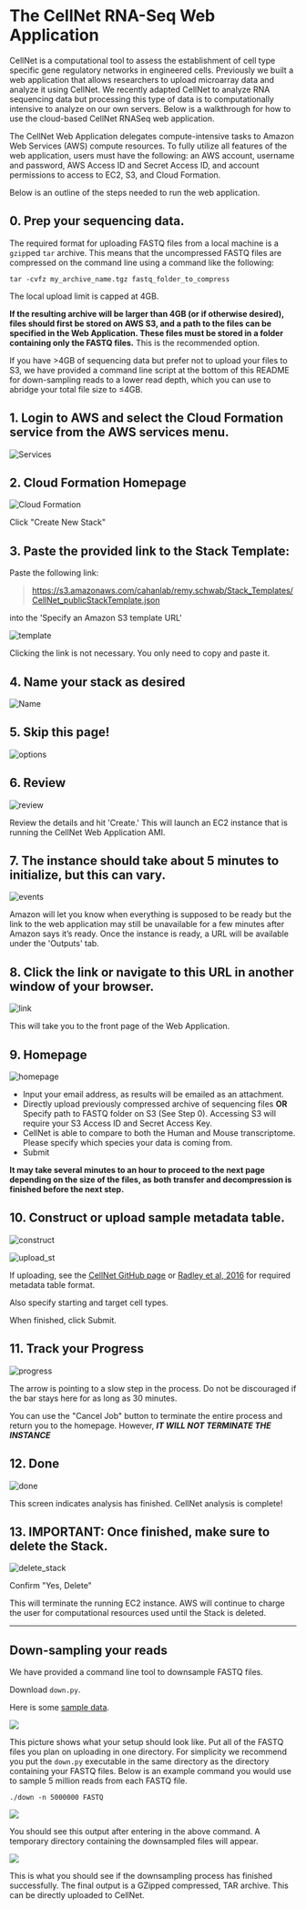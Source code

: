 # The CellNet RNA-Seq Web Application

CellNet is a computational tool to assess the establishment of cell type specific gene regulatory networks in engineered cells. Previously we built a web application that allows researchers to upload microarray data and analyze it using CellNet. We recently adapted CellNet to analyze RNA sequencing data but processing this type of data is to computationally intensive to analyze on our own servers. Below is a walkthrough for how to use the cloud-based CellNet RNASeq web application.

The CellNet Web Application delegates compute-intensive tasks to Amazon Web Services (AWS) compute resources. To fully utilize all features of the web application, users must have the following: an AWS account, username and password, AWS Access ID and Secret Access ID, and account permissions to access to EC2, S3, and Cloud Formation.

Below is an outline of the steps needed to run the web application.

## 0. Prep your sequencing data. 

The required format for uploading FASTQ files from a local machine is a `gzip`ped `tar` archive. This means that the uncompressed FASTQ files are compressed on the command line using a command like the following:

````shell
tar -cvfz my_archive_name.tgz fastq_folder_to_compress
````

The local upload limit is capped at 4GB. 

**If the resulting archive will be larger than 4GB (or if otherwise desired), files should first be stored on AWS S3, and a path to the files can be specified in the Web Application. These files must be stored in a folder containing only the FASTQ files.** This is the recommended option.

If you have >4GB of sequencing data but prefer not to upload your files to S3, we have provided a command line script at the bottom of this README for down-sampling reads to a lower read depth, which you can use to abridge your total file size to ≤4GB.

## 1. Login to AWS and select the Cloud Formation service from the AWS services menu.

![Services](images/services.png)

## 2. Cloud Formation Homepage

![Cloud Formation](images/cloudFormation.png)

Click "Create New Stack"

## 3. Paste the provided link to the Stack Template:

Paste the following link:

>https://s3.amazonaws.com/cahanlab/remy.schwab/Stack_Templates/CellNet_publicStackTemplate.json

into the 'Specify an Amazon S3 template URL'

![template](images/templateSelect.png)

Clicking the link is not necessary. You only need to copy and paste it.

## 4. Name your stack as desired

![Name](images/details.png)

## 5. Skip this page!

![options](images/options.png)

## 6. Review

![review](images/review.png)

Review the details and hit 'Create.' This will launch an EC2 instance that is running the CellNet Web Application AMI.

## 7. The instance should take about 5 minutes to initialize, but this can vary.

![events](images/events.png)

Amazon will let you know when everything is supposed to be ready but the link to the web application may still be unavailable for a few minutes after Amazon says it’s ready. Once the instance is ready, a URL will be available under the 'Outputs' tab. 

## 8. Click the link or navigate to this URL in another window of your browser.

![link](images/url.png)

This will take you to the front page of the Web Application.


## 9. Homepage
![homepage](images/home.png)
  
* Input your email address, as results will be emailed as an attachment.
* Directly upload previously compressed archive of sequencing files **OR** Specify path to FASTQ folder on S3 (See Step 0). Accessing S3 will require your S3 Access ID and Secret Access Key.
* CellNet is able to compare to both the Human and Mouse transcriptome. Please specify which species your data is coming from. 
* Submit

**It may take several minutes to an hour to proceed to the next page depending on the size of the files, as both transfer and decompression is finished before the next step.**

## 10. Construct or upload sample metadata table.

![construct](images/construct_st.png)

![upload_st](images/upload_st.png)

If uploading, see the [CellNet GitHub page](https://github.com/pcahan1/CellNet) or [Radley et al, 2016](https://www.nature.com/articles/nprot.2017.022) for required metadata table format. 

Also specify starting and target cell types.

When finished, click Submit.

## 11. Track your Progress

![progress](images/progress.png)

The arrow is pointing to a slow step in the process. Do not be discouraged if the bar stays here for as long as 30 minutes. 

You can use the "Cancel Job" button to terminate the entire process and return you to the homepage. However, ***IT WILL NOT TERMINATE THE INSTANCE***

## 12. Done

![done](images/done.png)

This screen indicates analysis has finished. CellNet analysis is complete!

## 13. **IMPORTANT:** Once finished, make sure to delete the Stack.

![delete_stack](images/delete_stack.png)

Confirm "Yes, Delete"

This will terminate the running EC2 instance. AWS will continue to charge the user for computational resources used until the Stack is deleted.


---


## Down-sampling your reads

We have provided a command line tool to downsample FASTQ files. 

Download `down.py`.

Here is some [sample data](https://s3.amazonaws.com/cahanlab/remy.schwab/app_data).

![](images/pre.jpg)

This picture shows what your setup should look like. Put all of the FASTQ files you plan on uploading in one directory. For simplicity we recommend you put the `down.py` executable in the same directory as the directory containing your FASTQ files. Below is an example command you would use to sample 5 million reads from each FASTQ file.

```shell
./down -n 5000000 FASTQ
```

![](images/run.jpg)

You should see this output after entering in the above command. A temporary directory containing the downsampled files will appear.

![](images/dun.jpg)

This is what you should see if the downsampling process has finished successfully. The final output is a GZipped compressed, TAR archive. This can be directly uploaded to CellNet.

